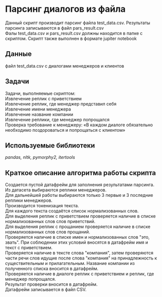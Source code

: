 # Парсинг диалогов из файла

Данный скрипт производит парсинг файла test_data.csv. Результаты парсинга записываются в файл pars_result.csv  
Фалы test_data.csv и pars_result.csv должны находится в папке с скриптом.
Скрипт также выполнен в формате jupiter notebook 

## Данные

файл test_data.csv с диалогами менеджеров и клиентов

## Задачи

Задачи, выполняемые скриптом:  
	Извлечение реплик с приветствием  
	Извлечение реплик, где менеджер представил себя  
	Извлечение имени менеджера  
	Извлечение название компании  
	Извлечение реплики, где менеджер попрощался  
	Проверка требование к менеджеру: «В каждом диалоге обязательно необходимо поздороваться и попрощаться с клиентом»  


## Используемые библиотеки
*pandas, nltk, pymorphy2, itertools*

## Краткое описание алгоритма работы скрипта

Создается пустой датафрейм для заполнения результатами парсинга.  
Из датасета выбираются реплики менеджеров.  
Для дальнейшей работы выбираются только 3 первые и 3 последние реплики менеджеров.  
Производится токенизация текста.  
Для каждого текста создаётся список нормализованных слов.  
Для выделения реплик с приветствием проверяется наличие в списке нормализованных слов слов приветствий.  
Для выделения реплик с прощанием проверяется наличие в списке нормализованных слов слов прощаний.  
Проверяется наличие в списке имен и нормализованных слов "это, звать". При соблюдении этих условий вносятся в датафрейм имя и текст с приветствием.    
Проверяется наличие в тексте слова "компания", затем проверяются части речи слов идущие после слова "компания" на принадлежность к существительным и прилагательным.
Название компании из полученного списка вносится в датафрейм.  
Проверяется наличие в диалоге реплик с приветствием и реплик, где менеджер попрощался.  
Результат проверки вносится в датафрейм.  
Датафрейм записывается в файл CSV.  

 
